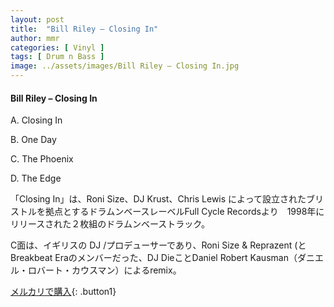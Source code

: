 ```yaml
---
layout: post
title:  "Bill Riley – Closing In"
author: mmr
categories: [ Vinyl ]
tags: [ Drum n Bass ]
image: ../assets/images/Bill Riley – Closing In.jpg
---
```


#### Bill Riley – Closing In

A. Closing In

B. One Day

C. The Phoenix

D. The Edge

「Closing In」は、Roni Size、DJ Krust、Chris Lewis によって設立されたブリストルを拠点とするドラムンベースレーベルFull Cycle Recordsより　1998年にリリースされた２枚組のドラムンベーストラック。

C面は、イギリスの DJ /プロデューサーであり、Roni Size & Reprazent (と Breakbeat Eraのメンバーだった、DJ DieことDaniel Robert Kausman（ダニエル・ロバート・カウスマン）によるremix。

[メルカリで購入](https://jp.mercari.com/item/m36282109210){: .button1}


